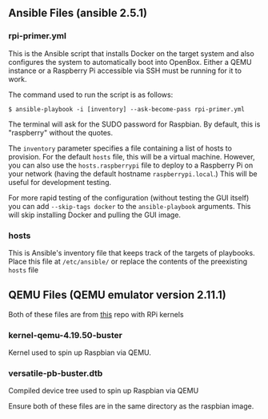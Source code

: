 ## Ansible Files (ansible 2.5.1)
### rpi-primer.yml
This is the Ansible script that installs Docker on the target system and also configures the system to automatically boot into OpenBox. Either a QEMU instance or a Raspberry Pi accessible via SSH must be running for it to work.

The command used to run the script is as follows:

`$ ansible-playbook -i [inventory] --ask-become-pass rpi-primer.yml`

The terminal will ask for the SUDO password for Raspbian. By default, this is "raspberry" without the quotes.

The `inventory` parameter specifies a file containing a list of hosts to provision. For the default `hosts` file, this will be a virtual machine. However, you can also use the `hosts.raspberrypi` file to deploy to a Raspberry Pi on your network (having the default hostname `raspberrypi.local`.) This will be useful for development testing.

For more rapid testing of the configuration (without testing the GUI itself) you can add `--skip-tags docker` to the `ansible-playbook` arguments. This will skip installing Docker and pulling the GUI image.

### hosts
This is Ansible's inventory file that keeps track of the targets of playbooks. Place this file at `/etc/ansible/` or replace the contents of the preexisting `hosts` file

## QEMU Files (QEMU emulator version 2.11.1)

Both of these files are from [this](https://github.com/dhruvvyas90/qemu-rpi-kernel) repo with RPi kernels
### kernel-qemu-4.19.50-buster
Kernel used to spin up Raspbian via QEMU.

### versatile-pb-buster.dtb
Compiled device tree used to spin up Raspbian via QEMU

Ensure both of these files are in the same directory as the raspbian image.

